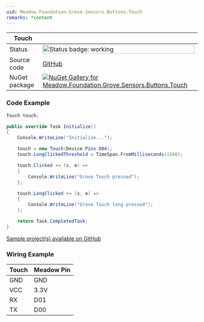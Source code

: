 ```yaml
---
uid: Meadow.Foundation.Grove.Sensors.Buttons.Touch
remarks: *content
---
```


| Touch | |
|--------|--------|
| Status | <img src="https://img.shields.io/badge/Working-brightgreen" style="width: auto; height: -webkit-fill-available;" alt="Status badge: working" /> |
| Source code | [GitHub](https://github.com/WildernessLabs/Meadow.Foundation.Grove/tree/main/Source/Touch) |
| NuGet package | <a href="https://www.nuget.org/packages/Meadow.Foundation.Grove.Sensors.Buttons.Touch/" target="_blank"><img src="https://img.shields.io/nuget/v/Meadow.Foundation.Grove.Sensors.Buttons.Touch.svg?label=Meadow.Foundation.Grove.Sensors.Buttons.Touch" alt="NuGet Gallery for Meadow.Foundation.Grove.Sensors.Buttons.Touch" /></a> |

### Code Example

```csharp
Touch touch;

public override Task Initialize()
{
    Console.WriteLine("Initialize...");

    touch = new Touch(Device.Pins.D04);
    touch.LongClickedThreshold = TimeSpan.FromMilliseconds(1500);

    touch.Clicked += (s, e) =>
    {
        Console.WriteLine("Grove Touch pressed");
    };

    touch.LongClicked += (s, e) =>
    {
        Console.WriteLine("Grove Touch long pressed");
    };

    return Task.CompletedTask;
}

```

[Sample project(s) available on GitHub](https://github.com/WildernessLabs/Meadow.Foundation.Grove/tree/main/Source/Touch/Sample/Touch_Sample)

### Wiring Example

| Touch | Meadow Pin |
|--------|------------|
| GND    | GND        |
| VCC    | 3.3V       |
| RX     | D01        |
| TX     | D00        |
